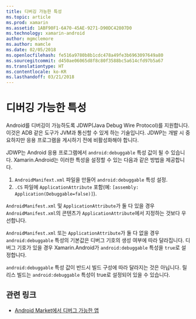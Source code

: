 ```yaml
---
title: 디버깅 가능한 특성
ms.topic: article
ms.prod: xamarin
ms.assetid: 1ABF90F1-6A70-45AE-9271-D90DC42807D0
ms.technology: xamarin-android
author: mgmclemore
ms.author: mamcle
ms.date: 02/05/2018
ms.openlocfilehash: fe516a9780b8b1cdc478a49fe3b6963097649a80
ms.sourcegitcommit: d450ae06065d8f8c80f3588bc5a614cfd97b5a67
ms.translationtype: HT
ms.contentlocale: ko-KR
ms.lasthandoff: 03/21/2018
---
```

# <a name="debuggable-attribute"></a>디버깅 가능한 특성



Android를 디버깅이 가능하도록 JDWP(Java Debug Wire Protocol)를 지원합니다. 이것은 ADB 같은 도구가 JVM과 통신할 수 있게 하는 기술입니다. JDWP는 개발 시 중요하지만 응용 프로그램을 게시하기 전에 비활성화해야 합니다.

JDWP는 Android 응용 프로그램에서 `android:debuggable` 특성 값이 될 수 있습니다. Xamarin.Android는 이러한 특성을 설정할 수 있는 다음과 같은 방법을 제공합니다.

1.  `AndroidManifext.xml` 파일을 만들어 `android:debuggable` 특성 설정.
2.  `.CS` 파일에 `ApplicationAttribute` 포함(예: `[assembly: Application(Debuggable=false)]`).


`AndroidManifest.xml` 및 `ApplicationAttribute`가 둘 다 있을 경우 `AndroidManifest.xml`의 콘텐츠가 `ApplicationAttribute`에서 지정하는 것보다 우선합니다.

`AndroidManifest.xml` 또는 `ApplicationAttribute`가 둘 다 없을 경우 `android:debuggable` 특성의 기본값은 디버그 기호의 생성 여부에 따라 달라집니다. 디버그 기호가 있을 경우 Xamarin.Android가 `android:debuggable` 특성을 `true`로 설정합니다.

`android:debuggable` 특성 값이 반드시 빌드 구성에 따라 달라지는 것은 아닙니다. 릴리스 빌드는 `android:debuggable` 특성이 true로 설정되어 있을 수 있습니다.


## <a name="related-links"></a>관련 링크

- [Android Market에서 디버그 가능한 앱](http://labs.mwrinfosecurity.com/blog/2011/07/07/debuggable-apps-in-android-market/)
